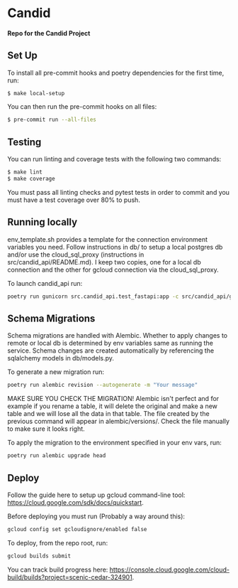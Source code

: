 # Candid

#### Repo for the Candid Project

## Set Up

To install all pre-commit hooks and poetry dependencies for the first time, run:

```sh
$ make local-setup
```

You can then run the pre-commit hooks on all files:

```sh
$ pre-commit run --all-files
```


## Testing

You can run linting and coverage tests with the following two commands:

```sh
$ make lint
$ make coverage
```

You must pass all linting checks and pytest tests in order to commit and you must have a test coverage over 80% to push.


## Running locally

env_template.sh provides a template for the connection environment variables you need.  Follow instructions in db/ to setup a local postgres db and/or use the cloud_sql_proxy (instructions in src/candid_api/README.md).  I keep two copies, one for a local db connection and the other for gcloud connection via the cloud_sql_proxy.

To launch candid_api run:
```sh
poetry run gunicorn src.candid_api.test_fastapi:app -c src/candid_api/gunicorn_config.py
```


## Schema Migrations

Schema migrations are handled with Alembic.  Whether to apply changes to remote or local db is determined by env variables same as running the service.  Schema changes are created automatically by referencing the sqlalchemy models in db/models.py.

To generate a new migration run:
```sh
poetry run alembic revision --autogenerate -m "Your message"
```

MAKE SURE YOU CHECK THE MIGRATION!  Alembic isn't perfect and for example if you rename a table, it will delete the original and make a new table and we will lose all the data in that table.  The file created by the previous command will appear in alembic/versions/.  Check the file manually to make sure it looks right.

To apply the migration to the environment specified in your env vars, run:
```sh
poetry run alembic upgrade head
```


## Deploy

Follow the guide here to setup up gcloud command-line tool: https://cloud.google.com/sdk/docs/quickstart.

Before deploying you must run (Probably a way around this):

```sh
gcloud config set gcloudignore/enabled false
```

To deploy, from the repo root, run:
```sh
gcloud builds submit
```

You can track build progress here: https://console.cloud.google.com/cloud-build/builds?project=scenic-cedar-324901.
